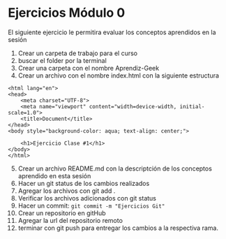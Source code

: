 # Ejercicios Módulo 0
El siguiente ejercicio le permitira evaluar los conceptos aprendidos en la sesión
1. Crear un carpeta de trabajo para el curso
2. buscar el folder por la terminal 
3. Crear una carpeta con el nombre Aprendiz-Geek
4. Crear un archivo con el nombre index.html con la siguiente estructura

```<!DOCTYPE html>
<html lang="en">
<head>
    <meta charset="UTF-8">
    <meta name="viewport" content="width=device-width, initial-scale=1.0">
    <title>Document</title>
</head>
<body style="background-color: aqua; text-align: center;">
    
    <h1>Ejercicio Clase #1</h1>
</body>
</html>
```
5. Crear un archivo README.md con la descriptción de los conceptos aprendido en esta sesión
6. Hacer un git status de los cambios realizados
7. Agregar los archivos con git add .
8. Verificar los archivos adicionados con git status
9. Hacer un commit: ``` git commit -m "Ejercicios Git" ```
10. Crear un repositorio en gitHub
11. Agregar la url del repositorio remoto
12. terminar con git push para entregar los cambios a la respectiva rama.
